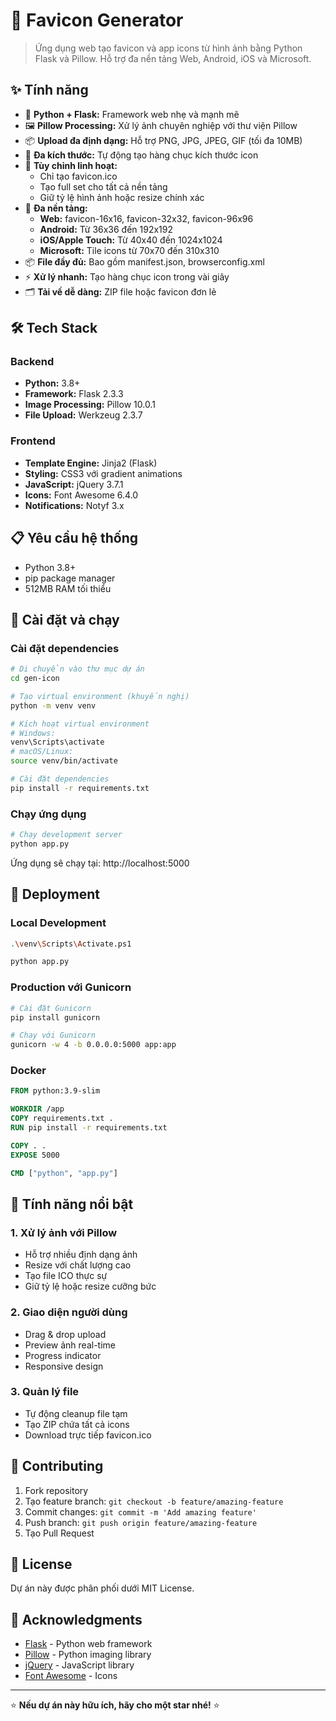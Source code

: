 # 🐍 Favicon Generator

> Ứng dụng web tạo favicon và app icons từ hình ảnh bằng Python Flask và Pillow. Hỗ trợ đa nền tảng Web, Android, iOS và Microsoft.

## ✨ Tính năng

- 🐍 **Python + Flask:** Framework web nhẹ và mạnh mẽ
- 🖼️ **Pillow Processing:** Xử lý ảnh chuyên nghiệp với thư viện Pillow
- 📦 **Upload đa định dạng:** Hỗ trợ PNG, JPG, JPEG, GIF (tối đa 10MB)
- 🎯 **Đa kích thước:** Tự động tạo hàng chục kích thước icon
- 🔧 **Tùy chỉnh linh hoạt:**
  - Chỉ tạo favicon.ico
  - Tạo full set cho tất cả nền tảng
  - Giữ tỷ lệ hình ảnh hoặc resize chính xác
- 📱 **Đa nền tảng:**
  - **Web:** favicon-16x16, favicon-32x32, favicon-96x96
  - **Android:** Từ 36x36 đến 192x192
  - **iOS/Apple Touch:** Từ 40x40 đến 1024x1024  
  - **Microsoft:** Tile icons từ 70x70 đến 310x310
- 📦 **File đầy đủ:** Bao gồm manifest.json, browserconfig.xml
- ⚡ **Xử lý nhanh:** Tạo hàng chục icon trong vài giây
- 🗂️ **Tải về dễ dàng:** ZIP file hoặc favicon đơn lẻ

## 🛠️ Tech Stack

### Backend
- **Python:** 3.8+
- **Framework:** Flask 2.3.3
- **Image Processing:** Pillow 10.0.1
- **File Upload:** Werkzeug 2.3.7

### Frontend  
- **Template Engine:** Jinja2 (Flask)
- **Styling:** CSS3 với gradient animations
- **JavaScript:** jQuery 3.7.1
- **Icons:** Font Awesome 6.4.0
- **Notifications:** Notyf 3.x

## 📋 Yêu cầu hệ thống

- Python 3.8+
- pip package manager
- 512MB RAM tối thiểu

## 🔧 Cài đặt và chạy

### Cài đặt dependencies

```bash
# Di chuyển vào thư mục dự án
cd gen-icon

# Tạo virtual environment (khuyến nghị)
python -m venv venv

# Kích hoạt virtual environment
# Windows:
venv\Scripts\activate
# macOS/Linux:
source venv/bin/activate

# Cài đặt dependencies
pip install -r requirements.txt
```

### Chạy ứng dụng

```bash
# Chạy development server
python app.py
```

Ứng dụng sẽ chạy tại: http://localhost:5000

## 🚀 Deployment

### Local Development
```bash
.\venv\Scripts\Activate.ps1
```
```bash
python app.py
```

### Production với Gunicorn
```bash
# Cài đặt Gunicorn
pip install gunicorn

# Chạy với Gunicorn
gunicorn -w 4 -b 0.0.0.0:5000 app:app
```

### Docker
```dockerfile
FROM python:3.9-slim

WORKDIR /app
COPY requirements.txt .
RUN pip install -r requirements.txt

COPY . .
EXPOSE 5000

CMD ["python", "app.py"]
```

## 🎨 Tính năng nổi bật

### 1. Xử lý ảnh với Pillow
- Hỗ trợ nhiều định dạng ảnh
- Resize với chất lượng cao
- Tạo file ICO thực sự
- Giữ tỷ lệ hoặc resize cưỡng bức

### 2. Giao diện người dùng
- Drag & drop upload
- Preview ảnh real-time
- Progress indicator
- Responsive design

### 3. Quản lý file
- Tự động cleanup file tạm
- Tạo ZIP chứa tất cả icons
- Download trực tiếp favicon.ico

## 🤝 Contributing

1. Fork repository
2. Tạo feature branch: `git checkout -b feature/amazing-feature`
3. Commit changes: `git commit -m 'Add amazing feature'`
4. Push branch: `git push origin feature/amazing-feature`
5. Tạo Pull Request

## 📝 License

Dự án này được phân phối dưới MIT License.

## 🙏 Acknowledgments

- [Flask](https://flask.palletsprojects.com/) - Python web framework
- [Pillow](https://pillow.readthedocs.io/) - Python imaging library
- [jQuery](https://jquery.com/) - JavaScript library
- [Font Awesome](https://fontawesome.com/) - Icons

---

⭐ **Nếu dự án này hữu ích, hãy cho một star nhé!** ⭐ 